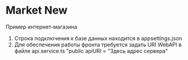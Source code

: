 # Market New
Пример интернет-магазина

1. Строка подключения к базе данных находится в appsettings.json
2. Для обеспечения работы фронта требуется задать URI WebAPI в файле api.service.ts 
"public apiURI = "Здесь адрес сервера"
